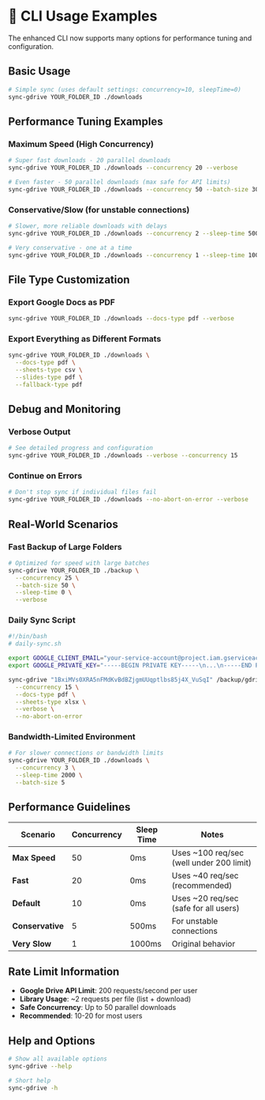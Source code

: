 # 🚀 CLI Usage Examples

The enhanced CLI now supports many options for performance tuning and configuration.

## Basic Usage

```bash
# Simple sync (uses default settings: concurrency=10, sleepTime=0)
sync-gdrive YOUR_FOLDER_ID ./downloads
```

## Performance Tuning Examples

### Maximum Speed (High Concurrency)

```bash
# Super fast downloads - 20 parallel downloads
sync-gdrive YOUR_FOLDER_ID ./downloads --concurrency 20 --verbose

# Even faster - 50 parallel downloads (max safe for API limits)
sync-gdrive YOUR_FOLDER_ID ./downloads --concurrency 50 --batch-size 30
```

### Conservative/Slow (for unstable connections)

```bash
# Slower, more reliable downloads with delays
sync-gdrive YOUR_FOLDER_ID ./downloads --concurrency 2 --sleep-time 500

# Very conservative - one at a time
sync-gdrive YOUR_FOLDER_ID ./downloads --concurrency 1 --sleep-time 1000
```

## File Type Customization

### Export Google Docs as PDF

```bash
sync-gdrive YOUR_FOLDER_ID ./downloads --docs-type pdf --verbose
```

### Export Everything as Different Formats

```bash
sync-gdrive YOUR_FOLDER_ID ./downloads \
  --docs-type pdf \
  --sheets-type csv \
  --slides-type pdf \
  --fallback-type pdf
```

## Debug and Monitoring

### Verbose Output

```bash
# See detailed progress and configuration
sync-gdrive YOUR_FOLDER_ID ./downloads --verbose --concurrency 15
```

### Continue on Errors

```bash
# Don't stop sync if individual files fail
sync-gdrive YOUR_FOLDER_ID ./downloads --no-abort-on-error --verbose
```

## Real-World Scenarios

### Fast Backup of Large Folders

```bash
# Optimized for speed with large batches
sync-gdrive YOUR_FOLDER_ID ./backup \
  --concurrency 25 \
  --batch-size 50 \
  --sleep-time 0 \
  --verbose
```

### Daily Sync Script

```bash
#!/bin/bash
# daily-sync.sh

export GOOGLE_CLIENT_EMAIL="your-service-account@project.iam.gserviceaccount.com"
export GOOGLE_PRIVATE_KEY="-----BEGIN PRIVATE KEY-----\n...\n-----END PRIVATE KEY-----"

sync-gdrive "1BxiMVs0XRA5nFMdKvBdBZjgmUUqptlbs85j4X_VuSqI" /backup/gdrive \
  --concurrency 15 \
  --docs-type pdf \
  --sheets-type xlsx \
  --verbose \
  --no-abort-on-error
```

### Bandwidth-Limited Environment

```bash
# For slower connections or bandwidth limits
sync-gdrive YOUR_FOLDER_ID ./downloads \
  --concurrency 3 \
  --sleep-time 2000 \
  --batch-size 5
```

## Performance Guidelines

| Scenario         | Concurrency | Sleep Time | Notes                                    |
| ---------------- | ----------- | ---------- | ---------------------------------------- |
| **Max Speed**    | 50          | 0ms        | Uses ~100 req/sec (well under 200 limit) |
| **Fast**         | 20          | 0ms        | Uses ~40 req/sec (recommended)           |
| **Default**      | 10          | 0ms        | Uses ~20 req/sec (safe for all users)    |
| **Conservative** | 5           | 500ms      | For unstable connections                 |
| **Very Slow**    | 1           | 1000ms     | Original behavior                        |

## Rate Limit Information

- **Google Drive API Limit**: 200 requests/second per user
- **Library Usage**: ~2 requests per file (list + download)
- **Safe Concurrency**: Up to 50 parallel downloads
- **Recommended**: 10-20 for most users

## Help and Options

```bash
# Show all available options
sync-gdrive --help

# Short help
sync-gdrive -h
```
